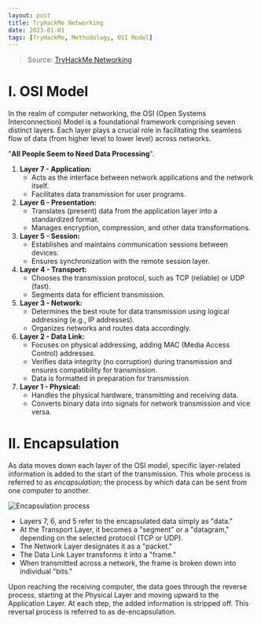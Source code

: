 ```yaml
---
layout: post
title: TryHackMe Networking
date: 2023-01-01
tags: [TryHackMe, Methodology, OSI Model]
---
```

>   Source: [TryHackMe Networking](https://tryhackme.com/room/introtonetworking)

# I. OSI Model

In the realm of computer networking, the OSI (Open Systems Interconnection) Model is a foundational framework comprising seven distinct layers. Each layer plays a crucial role in facilitating the seamless flow of data (from higher level to lower level) across networks. 

"**All People Seem to Need Data Processing**".

1.  **Layer 7 - Application:**
    -   Acts as the interface between network applications and the network itself.
    -   Facilitates data transmission for user programs.
2.  **Layer 6 - Presentation:**
    -   Translates (present) data from the application layer into a standardized format.
    -   Manages encryption, compression, and other data transformations.
3.  **Layer 5 - Session:**
    -   Establishes and maintains communication sessions between devices.
    -   Ensures synchronization with the remote session layer.
4.  **Layer 4 - Transport:**
    -   Chooses the transmission protocol, such as TCP (reliable) or UDP (fast).
    -   Segments data for efficient transmission.
5.  **Layer 3 - Network:**
    -   Determines the best route for data transmission using logical addressing (e.g., IP addresses).
    -   Organizes networks and routes data accordingly.
6.  **Layer 2 - Data Link:**
    -   Focuses on physical addressing, adding MAC (Media Access Control) addresses.
    -   Verifies data integrity (no corruption) during transmission and ensures compatibility for transmission.
    -   Data is formatted in preparation for transmission.
7.  **Layer 1 - Physical:**
    -   Handles the physical hardware, transmitting and receiving data.
    -   Converts binary data into signals for network transmission and vice versa.

# II. Encapsulation

As data moves down each layer of the OSI model, specific layer-related information is added to the start of the transmission. This whole process is referred to as *encapsulation;* the process by which data can be sent from one computer to another.

![Encapsulation process](https://muirlandoracle.co.uk/wp-content/uploads/2020/02/image.jpeg)

-   Layers 7, 6, and 5 refer to the encapsulated data simply as "data."
-   At the Transport Layer, it becomes a "segment" or a "datagram," depending on the selected protocol (TCP or UDP).
-   The Network Layer designates it as a "packet."
-   The Data Link Layer transforms it into a "frame."
-   When transmitted across a network, the frame is broken down into individual "bits."

Upon reaching the receiving computer, the data goes through the reverse process, starting at the Physical Layer and moving upward to the Application Layer. At each step, the added information is stripped off. This reversal process is referred to as de-encapsulation. 




